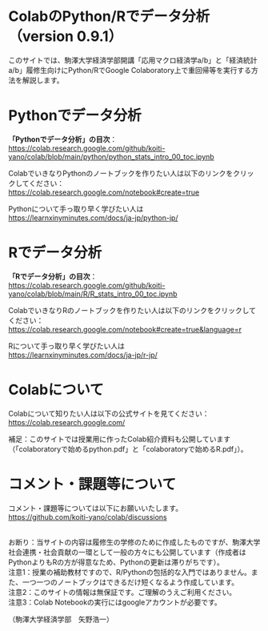 # ColabのPython/Rでデータ分析（version 0.9.1）
このサイトでは、駒澤大学経済学部開講「応用マクロ経済学a/b」と「経済統計a/b」履修生向けにPython/RでGoogle Colaboratory上で重回帰等を実行する方法を解説します。

# Pythonでデータ分析
**「Pythonでデータ分析」の目次**：<br>
https://colab.research.google.com/github/koiti-yano/colab/blob/main/python/python_stats_intro_00_toc.ipynb

ColabでいきなりPythonのノートブックを作りたい人は以下のリンクをクリックしてください：<br>
https://colab.research.google.com/notebook#create=true

Pythonについて手っ取り早く学びたい人は<br>
https://learnxinyminutes.com/docs/ja-jp/python-jp/

# Rでデータ分析
**「Rでデータ分析」の目次**：<br>
https://colab.research.google.com/github/koiti-yano/colab/blob/main/R/R_stats_intro_00_toc.ipynb

ColabでいきなりRのノートブックを作りたい人は以下のリンクをクリックしてください：<br>
https://colab.research.google.com/notebook#create=true&language=r

Rについて手っ取り早く学びたい人は<br>
https://learnxinyminutes.com/docs/ja-jp/r-jp/


# Colabについて
Colabについて知りたい人は以下の公式サイトを見てください：<br>
https://colab.research.google.com/<br>

補足：このサイトでは授業用に作ったColab紹介資料も公開しています（「colaboratoryで始めるpython.pdf」と「colaboratoryで始めるR.pdf」）。


# コメント・課題等について
コメント・課題等については以下にお願いいたします。
<br>
https://github.com/koiti-yano/colab/discussions

<br>
お断り：当サイトの内容は履修生の学修のために作成したものですが、駒澤大学社会連携・社会貢献の一環として一般の方々にも公開しています（作成者はPythonよりもRの方が得意なため、Pythonの更新は滞りがちです）。
<br>
注意1：授業の補助教材ですので、R/Pythonの包括的な入門ではありません。また、一つ一つのノートブックはできるだけ短くなるよう作成しています。
<br>
注意2：このサイトの情報は無保証です。ご理解のうえご利用ください。
<br>
注意3：Colab Notebookの実行にはgoogleアカウントが必要です。

（駒澤大学経済学部　矢野浩一）


